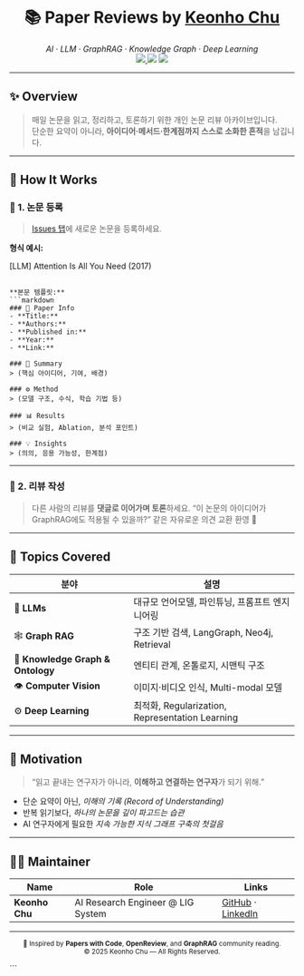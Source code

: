 
<h1 align="center">📚 Paper Reviews by <a href="https://github.com/KeonhoChu">Keonho Chu</a></h1>
<p align="center">
  <i>AI · LLM · GraphRAG · Knowledge Graph · Deep Learning</i><br/>
  <a href="https://github.com/KeonhoChu/paper-reviews/issues">
    <img src="https://img.shields.io/badge/📄_View_Issues-Open_Reviews-blue?style=for-the-badge&logo=github"/>
  </a>
  <img src="https://img.shields.io/github/issues/KeonhoChu/paper-reviews?style=for-the-badge&color=orange"/>
  <img src="https://img.shields.io/github/stars/KeonhoChu/paper-reviews?style=for-the-badge&color=yellow"/>
</p>

---

## ✨ Overview
> 매일 논문을 읽고, 정리하고, 토론하기 위한 개인 논문 리뷰 아카이브입니다.  
> 단순한 요약이 아니라, **아이디어·메서드·한계점까지 스스로 소화한 흔적**을 남깁니다.

---

## 🧩 How It Works

### 🔹 1. 논문 등록
> [Issues 탭](https://github.com/KeonhoChu/paper-reviews/issues)에 새로운 논문을 등록하세요.

**형식 예시:**


[LLM] Attention Is All You Need (2017)

````

**본문 템플릿:**
```markdown
### 📄 Paper Info
- **Title:** 
- **Authors:** 
- **Published in:** 
- **Year:** 
- **Link:** 

### 🧩 Summary
> (핵심 아이디어, 기여, 배경)

### ⚙️ Method
> (모델 구조, 수식, 학습 기법 등)

### 📊 Results
> (비교 실험, Ablation, 분석 포인트)

### 💡 Insights
> (의의, 응용 가능성, 한계점)
````

---

### 🔹 2. 리뷰 작성

> 다른 사람의 리뷰를 **댓글로 이어가며 토론**하세요.
> “이 논문의 아이디어가 GraphRAG에도 적용될 수 있을까?” 같은 자유로운 의견 교환 환영 🙌

---

## 🧭 Topics Covered

| 분야                                | 설명                                           |
| --------------------------------- | -------------------------------------------- |
| 🦙 **LLMs**                       | 대규모 언어모델, 파인튜닝, 프롬프트 엔지니어링                   |
| 🕸️ **Graph RAG**                 | 구조 기반 검색, LangGraph, Neo4j, Retrieval        |
| 🧠 **Knowledge Graph & Ontology** | 엔티티 관계, 온톨로지, 시맨틱 구조                         |
| 👁️ **Computer Vision**           | 이미지·비디오 인식, Multi-modal 모델                   |
| ⚙️ **Deep Learning**              | 최적화, Regularization, Representation Learning |


---


## 🌱 Motivation

> “읽고 끝내는 연구자가 아니라,
> **이해하고 연결하는 연구자**가 되기 위해.”

* 단순 요약이 아닌, *이해의 기록 (Record of Understanding)*
* 반복 읽기보다, *하나의 논문을 깊이 파고드는 습관*
* AI 연구자에게 필요한 *지속 가능한 지식 그래프 구축의 첫걸음*

---

## 🧑‍💻 Maintainer

| Name           | Role                              | Links                                                                                  |
| -------------- | --------------------------------- | -------------------------------------------------------------------------------------- |
| **Keonho Chu** | AI Research Engineer @ LIG System | [GitHub](https://github.com/KeonhoChu) · [LinkedIn](https://linkedin.com/in/keonhochu) |

---

<p align="center">
  <sub>🧩 Inspired by <b>Papers with Code</b>, <b>OpenReview</b>, and <b>GraphRAG</b> community reading.</sub><br/>
  <sub>© 2025 Keonho Chu — All Rights Reserved.</sub>
</p>
```

